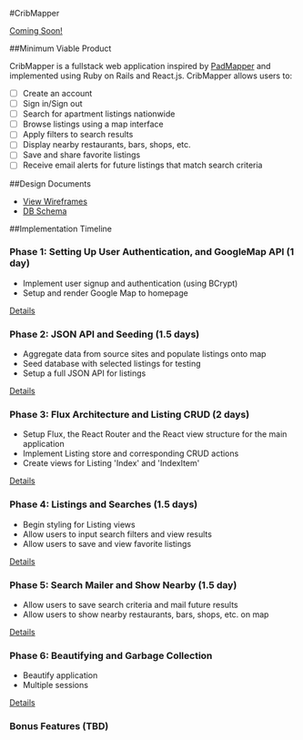 #CribMapper

[Coming Soon!][heroku]

[heroku]: http://www.herokuapp.com

##Minimum Viable Product

CribMapper is a fullstack web application inspired by [PadMapper][padmapper] and implemented using Ruby on Rails and React.js. CribMapper allows users to:

- [ ] Create an account
- [ ] Sign in/Sign out
- [ ] Search for apartment listings nationwide
- [ ] Browse listings using a map interface
- [ ] Apply filters to search results
- [ ] Display nearby restaurants, bars, shops, etc.
- [ ] Save and share favorite listings
- [ ] Receive email alerts for future listings that match search criteria

[padmapper]: http://www.padmapper.com

##Design Documents

* [View Wireframes][view]
* [DB Schema][schema]

[view]: ./docs/views.md
[schema]: ./docs/schema.md

##Implementation Timeline

### Phase 1: Setting Up User Authentication, and GoogleMap API (1 day)

- Implement user signup and authentication (using BCrypt)
- Setup and render Google Map to homepage

[Details][phase-one]

### Phase 2: JSON API and Seeding (1.5 days)
- Aggregate data from source sites and populate listings onto map
- Seed database with selected listings for testing
- Setup a full JSON API for listings


[Details][phase-two]

### Phase 3: Flux Architecture and Listing CRUD (2 days)
- Setup Flux, the React Router and the React view structure for the main application
- Implement Listing store and corresponding CRUD actions
- Create views for Listing 'Index' and 'IndexItem'

[Details][phase-three]

### Phase 4: Listings and Searches (1.5 days)
- Begin styling for Listing views
- Allow users to input search filters and view results
- Allow users to save and view favorite listings

[Details][phase-four]

### Phase 5: Search Mailer and Show Nearby (1.5 day)
- Allow users to save search criteria and mail future results
- Allow users to show nearby restaurants, bars, shops, etc. on map

[Details][phase-five]

### Phase 6: Beautifying and Garbage Collection
- Beautify application
- Multiple sessions

[Details][phase-six]

### Bonus Features (TBD)


[phase-one]: ./docs/phases/phase1.md
[phase-two]: ./docs/phases/phase2.md
[phase-three]: ./docs/phases/phase3.md
[phase-four]: ./docs/phases/phase4.md
[phase-five]: ./docs/phases/phase5.md
[phase-six]: ./docs/phases/phase6.md
